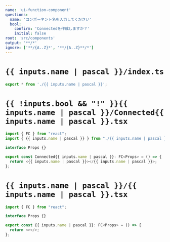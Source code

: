 ```yaml
---
name: 'ui-function-component'
questions:
  name: 'コンポーネント名を入力してください'
  bool:
    confirm: 'Connectedを作成しますか？'
    initial: false
root: 'src/components'
output: '**/*'
ignore: ['**/{A..Z}*', '**/{A..Z}**/*']
---
```


# `{{ inputs.name | pascal }}/index.ts`

```typescript
export * from './{{ inputs.name | pascal }}';
```


# `{{ !inputs.bool && "!" }}{{ inputs.name | pascal }}/Connected{{ inputs.name | pascal }}.tsx`

```typescript
import { FC } from "react";
import { {{ inputs.name | pascal }} } from "./{{ inputs.name | pascal }}";

interface Props {}

export const Connected{{ inputs.name | pascal }}: FC<Props> = () => {
  return <{{ inputs.name | pascal }}></{{ inputs.name | pascal }}>;
};
```

# `{{ inputs.name | pascal }}/{{ inputs.name | pascal }}.tsx`

```typescript
import { FC } from "react";

interface Props {}

export const {{ inputs.name | pascal }}: FC<Props> = () => {
  return <></>;
};
```
